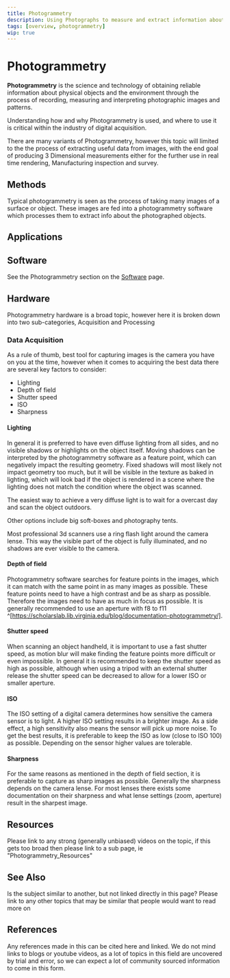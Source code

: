 ```yaml
---
title: Photogrammetry
description: Using Photographs to measure and extract information about a subject
tags: [overview, photogrammetry]
wip: true
---
```

# Photogrammetry

**Photogrammetry** is the science and technology of obtaining reliable information about physical objects and the environment through the process of recording, measuring and interpreting photographic images and patterns.

Understanding how and why Photogrammetry is used, and where to use it is critical within the industry of digital acquisition.

There are many variants of Photogrammetry, however this topic will limited to the the process of extracting useful data from images, with the end goal of producing 3 Dimensional measurements either for the further use in real time rendering, Manufacturing inspection and survey.

## Methods

Typical photogrammetry is seen as the process of taking many images of a surface or object. These images are fed into a photogrammetry software which processes them to extract info about the photographed objects. 

<!-- ### Child Information -->

<!-- For topics which need to break down even further, IE specific details about feature detection. If this information block gets too busy its best split into its own page. -->

## Applications

## Software

See the Photogrammetry section on the [Software](Software.md) page.

## Hardware

Photogrammetry hardware is a broad topic, however here it is broken down into two sub-categories, Acquisition and Processing

### Data Acquisition

As a rule of thumb, best tool for capturing images is the camera you have on you at the time, however when it comes to acquiring the best data there are several key factors to consider:

* Lighting
* Depth of field
* Shutter speed
* ISO
* Sharpness

#### Lighting

In general it is preferred to have even diffuse lighting from all sides, and no visible shadows or highlights on the object itself. Moving shadows can be interpreted by the photogrammetry software as a feature point, which can negatively impact the resulting geometry. Fixed shadows will most likely not impact geometry too much, but it will be visible in the texture as baked in lighting, which will look bad if the object is rendered in a scene where the lighting does not match the condition where the object was scanned.

The easiest way to achieve a very diffuse light is to wait for a overcast day and scan the object outdoors.

Other options include big soft-boxes and photography tents.

Most professional 3d scanners use a ring flash light around the camera lense. This way the visible part of the object is fully illuminated, and no shadows are ever visible to the camera.

#### Depth of field

Photogrammetry software searches for feature points in the images, which it can match with the same point in as many images as possible. These feature points need to have a high contrast and be as sharp as possible. Therefore the images need to have as much in focus as possible. It is generally recommended to use an aperture with f8 to f11 ^[https://scholarslab.lib.virginia.edu/blog/documentation-photogrammetry/].

#### Shutter speed

When scanning an object handheld, it is important to use a fast shutter speed, as motion blur will make finding the feature points more difficult or even impossible. In general it is recommended to keep the shutter speed as high as possible, although when using a tripod with an external shutter release the shutter speed can be decreased to allow for a lower ISO or smaller aperture.


#### ISO

The ISO setting of a digital camera determines how sensitive the camera sensor is to light. A higher ISO setting results in a brighter image. As a side effect, a high sensitivity also means the sensor will pick up more noise. To get the best results, it is preferable to keep the ISO as low (close to ISO 100) as possible. Depending on the sensor higher values are tolerable. 


#### Sharpness

For the same reasons as mentioned in the depth of field section, it is preferable to capture as sharp images as possible. Generally the sharpness depends on the camera lense. For most lenses there exists some documentation on their sharpness and what lense settings (zoom, aperture) result in the sharpest image. 

## Resources

Please link to any strong (generally unbiased) videos on the topic, if this gets too broad then please link to a sub page, ie "Photogrammetry_Resources"

## See Also

Is the subject similar to another, but not linked directly in this page? 
Please link to any other topics that may be similar that people would want to read more on

## References

Any references made in this can be cited here and linked. 
We do not mind links to blogs or youtube videos, as a lot of topics in this field are uncovered by trial and error, so we can expect a lot of community sourced information to come in this form.